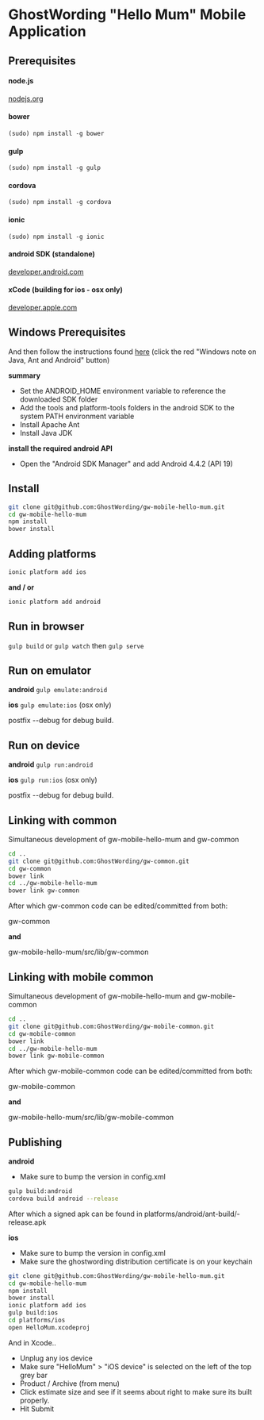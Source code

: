 GhostWording "Hello Mum" Mobile Application
===========================================

Prerequisites
-------------

#### node.js
[nodejs.org](http://nodejs.org)

#### bower
```(sudo) npm install -g bower```

#### gulp
```(sudo) npm install -g gulp```

#### cordova
```(sudo) npm install -g cordova```

#### ionic
```(sudo) npm install -g ionic```

#### android SDK (standalone)
[developer.android.com](https://developer.android.com/sdk/index.html?hl=i#download)

#### xCode (building for ios - osx only)
[developer.apple.com](https://developer.apple.com/xcode/downloads/)

Windows Prerequisites
---------------------

And then follow the instructions found [here](http://ionicframework.com/docs/guide/installation.html)
(click the red "Windows note on Java, Ant and Android" button)

**summary**

* Set the ANDROID_HOME environment variable to reference the downloaded SDK folder
* Add the tools and platform-tools folders in the android SDK to the system PATH environment variable
* Install Apache Ant
* Install Java JDK

**install the required android API**

* Open the "Android SDK Manager" and add Android 4.4.2 (API 19)

Install
-------

```sh
git clone git@github.com:GhostWording/gw-mobile-hello-mum.git
cd gw-mobile-hello-mum
npm install
bower install
```

Adding platforms
----------------

```sh
ionic platform add ios
```
**and / or**

```sh
ionic platform add android
```

Run in browser
--------------

```gulp build``` or ```gulp watch``` then ```gulp serve```

Run on emulator
---------------

**android**
```gulp emulate:android```

**ios**
```gulp emulate:ios``` (osx only)

postfix --debug for debug build.

Run on device
-------------

**android**
```gulp run:android```

**ios**
```gulp run:ios``` (osx only)

postfix --debug for debug build.

Linking with common
-------------------

Simultaneous development of gw-mobile-hello-mum and gw-common

```sh
cd ..
git clone git@github.com:GhostWording/gw-common.git
cd gw-common
bower link
cd ../gw-mobile-hello-mum
bower link gw-common
```

After which gw-common code can be edited/committed from both:

gw-common 

**and**

gw-mobile-hello-mum/src/lib/gw-common

Linking with mobile common
--------------------------

Simultaneous development of gw-mobile-hello-mum and gw-mobile-common

```sh
cd ..
git clone git@github.com:GhostWording/gw-mobile-common.git
cd gw-mobile-common
bower link
cd ../gw-mobile-hello-mum
bower link gw-mobile-common
```

After which gw-mobile-common code can be edited/committed from both:

gw-mobile-common 

**and**

gw-mobile-hello-mum/src/lib/gw-mobile-common

Publishing
----------

**android**

* Make sure to bump the version in config.xml

```sh
gulp build:android
cordova build android --release
```
<enter keystore password>

After which a signed apk can be found in platforms/android/ant-build/<app>-release.apk

**ios**

* Make sure to bump the version in config.xml
* Make sure the ghostwording distribution certificate is on your keychain

```sh
git clone git@github.com:GhostWording/gw-mobile-hello-mum.git
cd gw-mobile-hello-mum
npm install
bower install
ionic platform add ios
gulp build:ios
cd platforms/ios
open HelloMum.xcodeproj
```

And in Xcode..

* Unplug any ios device
* Make sure "HelloMum" > "iOS device" is selected on the left of the top grey bar
* Product / Archive (from menu)
* Click estimate size and see if it seems about right to make sure its built properly.
* Hit Submit
